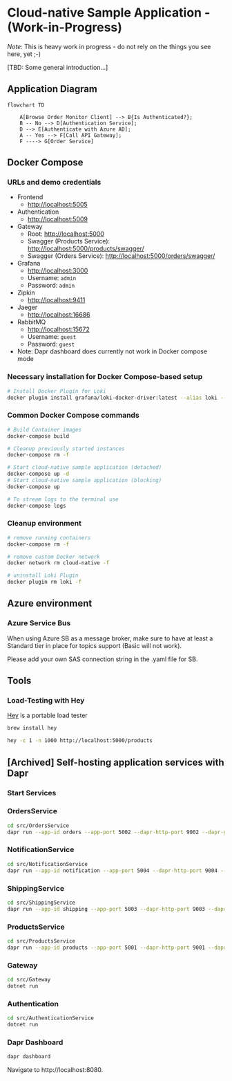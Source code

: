 # Cloud-native Sample Application - (Work-in-Progress)

*Note*: This is heavy work in progress - do not rely on the things you see here, yet ;-)

[TBD: Some general introduction...]

## Application Diagram

```mermaid
flowchart TD

    A[Browse Order Monitor Client] --> B{Is Authenticated?};
    B -- No --> D[Authentication Service];
    D --> E[Authenticate with Azure AD];
    A -- Yes --> F[Call API Gateway];
    F ----> G[Order Service]
```

## Docker Compose

### URLs and demo credentials

* Frontend
  * [http://localhost:5005](http://localhost:5005)
* Authentication
  * [http://localhost:5009](http://localhost:5009)
* Gateway
  * Root: [http://localhost:5000](http://localhost:5000)
  * Swagger (Products Service): [http://localhost:5000/products/swagger/](http://localhost:5000/products/swagger/)
  * Swagger (Orders Service): [http://localhost:5000/orders/swagger/](http://localhost:5000/orders/swagger/)
* Grafana
  * [http://localhost:3000](http://localhost:3000)
  * Username: `admin`
  * Password: `admin`
* Zipkin
  * [http://localhost:9411](http://localhost:9411)
* Jaeger
  * [http://localhost:16686](http://localhost:16686)
* RabbitMQ
  * [http://localhost:15672](http://localhost:15672)
  * Username: `guest`
  * Password: `guest`
* Note: Dapr dashboard does currently not work in Docker compose mode

### Necessary installation for Docker Compose-based setup

```bash
# Install Docker Plugin for Loki
docker plugin install grafana/loki-docker-driver:latest --alias loki --grant-all-permissions
```

### Common Docker Compose commands

```bash
# Build Container images
docker-compose build

# Cleanup previously started instances
docker-compose rm -f

# Start cloud-native sample application (detached)
docker-compose up -d
# Start cloud-native sample application (blocking)
docker-compose up

# To stream logs to the terminal use
docker-compose logs
```

### Cleanup environment

```bash
# remove running containers
docker-compose rm -f

# remove custom Docker network
docker network rm cloud-native -f

# uninstall Loki Plugin
docker plugin rm loki -f
```

## Azure environment
### Azure Service Bus
When using Azure SB as a message broker, make sure to have at least a Standard tier in place for topics support (Basic will not work).

Please add your own SAS connection string in the .yaml file for SB.

## Tools

### Load-Testing with Hey

[Hey](https://github.com/rakyll/hey) is a portable load tester

```bash
brew install hey

hey -c 1 -n 1000 http://localhost:5000/products
```

## [Archived] Self-hosting application services with Dapr

### Start Services

### OrdersService

```bash
cd src/OrdersService
dapr run --app-id orders --app-port 5002 --dapr-http-port 9002 --dapr-grpc-port 10002 --components-path ../dapr/components --config ../dapr/config.yaml --log-level debug -- dotnet run
```

### NotificationService

```bash
cd src/NotificationService
dapr run --app-id notification --app-port 5004 --dapr-http-port 9004 --dapr-grpc-port 10004 --components-path ../dapr/components --config ../dapr/config.yaml -- dotnet run
```

### ShippingService

```bash
cd src/ShippingService
dapr run --app-id shipping --app-port 5003 --dapr-http-port 9003 --dapr-grpc-port 10003 --components-path ../dapr/components --config ../dapr/config.yaml --log-level debug -- go run ./cmd/api.go
```

### ProductsService

```bash
cd src/ProductsService
dapr run --app-id products --app-port 5001 --dapr-http-port 9001 --dapr-grpc-port 10001 --config ../dapr/config.yaml -- dotnet run
```

### Gateway

```bash
cd src/Gateway
dotnet run
```

### Authentication

```bash
cd src/AuthenticationService
dotnet run
```

### Dapr Dashboard

```bash
dapr dashboard
```

Navigate to http://localhost:8080.
